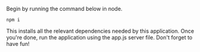 Begin by running the command below in node. 
```
npm i
```
 This installs all the relevant dependencies needed by this application.
 Once you're done, run the application using the app.js server file.
 Don't forget to have fun!
